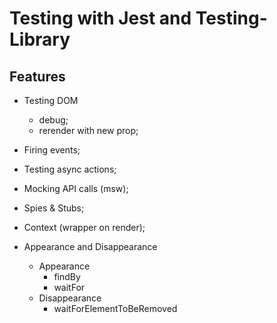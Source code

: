 
# Testing with Jest and Testing-Library


## Features
- Testing DOM
  - debug;
  - rerender with new prop;
- Firing events;
- Testing async actions;
- Mocking API calls (msw);
- Spies & Stubs;
- Context (wrapper on render);


- Appearance and Disappearance
  - Appearance
    - findBy
    - waitFor
  - Disappearance
    - waitForElementToBeRemoved